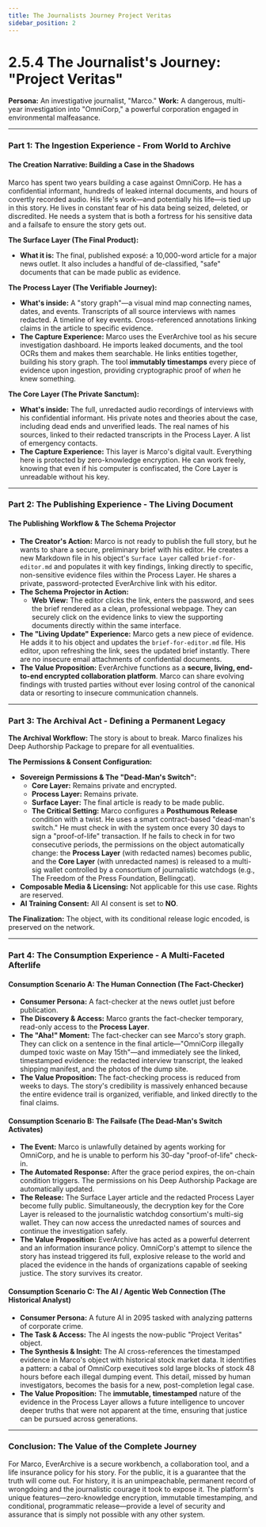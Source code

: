 ```yaml
---
title: The Journalists Journey Project Veritas
sidebar_position: 2
---
```


# 2.5.4 The Journalist's Journey: "Project Veritas"

**Persona:** An investigative journalist, "Marco."
**Work:** A dangerous, multi-year investigation into "OmniCorp," a powerful corporation engaged in environmental malfeasance.

---

### **Part 1: The Ingestion Experience - From World to Archive**

#### **The Creation Narrative: Building a Case in the Shadows**
Marco has spent two years building a case against OmniCorp. He has a confidential informant, hundreds of leaked internal documents, and hours of covertly recorded audio. His life's work—and potentially his life—is tied up in this story. He lives in constant fear of his data being seized, deleted, or discredited. He needs a system that is both a fortress for his sensitive data and a failsafe to ensure the story gets out.

**The Surface Layer (The Final Product):**
*   **What it is:** The final, published exposé: a 10,000-word article for a major news outlet. It also includes a handful of de-classified, "safe" documents that can be made public as evidence.

**The Process Layer (The Verifiable Journey):**
*   **What's inside:** A "story graph"—a visual mind map connecting names, dates, and events. Transcripts of all source interviews with names redacted. A timeline of key events. Cross-referenced annotations linking claims in the article to specific evidence.
*   **The Capture Experience:** Marco uses the EverArchive tool as his secure investigation dashboard. He imports leaked documents, and the tool OCRs them and makes them searchable. He links entities together, building his story graph. The tool **immutably timestamps** every piece of evidence upon ingestion, providing cryptographic proof of *when* he knew something.

**The Core Layer (The Private Sanctum):**
*   **What's inside:** The full, unredacted audio recordings of interviews with his confidential informant. His private notes and theories about the case, including dead ends and unverified leads. The real names of his sources, linked to their redacted transcripts in the Process Layer. A list of emergency contacts.
*   **The Capture Experience:** This layer is Marco's digital vault. Everything here is protected by zero-knowledge encryption. He can work freely, knowing that even if his computer is confiscated, the Core Layer is unreadable without his key.

---

### **Part 2: The Publishing Experience - The Living Document**

#### **The Publishing Workflow & The Schema Projector**
*   **The Creator's Action:** Marco is not ready to publish the full story, but he wants to share a secure, preliminary brief with his editor. He creates a new Markdown file in his object's `Surface Layer` called `brief-for-editor.md` and populates it with key findings, linking directly to specific, non-sensitive evidence files within the Process Layer. He shares a private, password-protected EverArchive link with his editor.
*   **The Schema Projector in Action:**
    *   **Web View:** The editor clicks the link, enters the password, and sees the brief rendered as a clean, professional webpage. They can securely click on the evidence links to view the supporting documents directly within the same interface.
*   **The "Living Update" Experience:** Marco gets a new piece of evidence. He adds it to his object and updates the `brief-for-editor.md` file. His editor, upon refreshing the link, sees the updated brief instantly. There are no insecure email attachments of confidential documents.
*   **The Value Proposition:** EverArchive functions as a **secure, living, end-to-end encrypted collaboration platform**. Marco can share evolving findings with trusted parties without ever losing control of the canonical data or resorting to insecure communication channels.

---

### **Part 3: The Archival Act - Defining a Permanent Legacy**

**The Archival Workflow:**
The story is about to break. Marco finalizes his Deep Authorship Package to prepare for all eventualities.

**The Permissions & Consent Configuration:**
*   **Sovereign Permissions & The "Dead-Man's Switch":**
    *   **Core Layer:** Remains private and encrypted.
    *   **Process Layer:** Remains private.
    *   **Surface Layer:** The final article is ready to be made public.
    *   **The Critical Setting:** Marco configures a **Posthumous Release** condition with a twist. He uses a smart contract-based "dead-man's switch." He must check in with the system once every 30 days to sign a "proof-of-life" transaction. If he fails to check in for two consecutive periods, the permissions on the object automatically change: the **Process Layer** (with redacted names) becomes public, and the **Core Layer** (with unredacted names) is released to a multi-sig wallet controlled by a consortium of journalistic watchdogs (e.g., The Freedom of the Press Foundation, Bellingcat).
*   **Composable Media & Licensing:** Not applicable for this use case. Rights are reserved.
*   **AI Training Consent:** All AI consent is set to **NO**.

**The Finalization:**
The object, with its conditional release logic encoded, is preserved on the network.

---

### **Part 4: The Consumption Experience - A Multi-Faceted Afterlife**

#### **Consumption Scenario A: The Human Connection (The Fact-Checker)**
*   **Consumer Persona:** A fact-checker at the news outlet just before publication.
*   **The Discovery & Access:** Marco grants the fact-checker temporary, read-only access to the **Process Layer**.
*   **The "Aha!" Moment:** The fact-checker can see Marco's story graph. They can click on a sentence in the final article—"OmniCorp illegally dumped toxic waste on May 15th"—and immediately see the linked, timestamped evidence: the redacted interview transcript, the leaked shipping manifest, and the photos of the dump site.
*   **The Value Proposition:** The fact-checking process is reduced from weeks to days. The story's credibility is massively enhanced because the entire evidence trail is organized, verifiable, and linked directly to the final claims.

#### **Consumption Scenario B: The Failsafe (The Dead-Man's Switch Activates)**
*   **The Event:** Marco is unlawfully detained by agents working for OmniCorp, and he is unable to perform his 30-day "proof-of-life" check-in.
*   **The Automated Response:** After the grace period expires, the on-chain condition triggers. The permissions on his Deep Authorship Package are automatically updated.
*   **The Release:** The Surface Layer article and the redacted Process Layer become fully public. Simultaneously, the decryption key for the Core Layer is released to the journalistic watchdog consortium's multi-sig wallet. They can now access the unredacted names of sources and continue the investigation safely.
*   **The Value Proposition:** EverArchive has acted as a powerful deterrent and an information insurance policy. OmniCorp's attempt to silence the story has instead triggered its full, explosive release to the world and placed the evidence in the hands of organizations capable of seeking justice. The story survives its creator.

#### **Consumption Scenario C: The AI / Agentic Web Connection (The Historical Analyst)**
*   **Consumer Persona:** A future AI in 2095 tasked with analyzing patterns of corporate crime.
*   **The Task & Access:** The AI ingests the now-public "Project Veritas" object.
*   **The Synthesis & Insight:** The AI cross-references the timestamped evidence in Marco's object with historical stock market data. It identifies a pattern: a cabal of OmniCorp executives sold large blocks of stock 48 hours before each illegal dumping event. This detail, missed by human investigators, becomes the basis for a new, post-completion legal case.
*   **The Value Proposition:** The **immutable, timestamped** nature of the evidence in the Process Layer allows a future intelligence to uncover deeper truths that were not apparent at the time, ensuring that justice can be pursued across generations.

---

### **Conclusion: The Value of the Complete Journey**
For Marco, EverArchive is a secure workbench, a collaboration tool, and a life insurance policy for his story. For the public, it is a guarantee that the truth will come out. For history, it is an unimpeachable, permanent record of wrongdoing and the journalistic courage it took to expose it. The platform's unique features—zero-knowledge encryption, immutable timestamping, and conditional, programmatic release—provide a level of security and assurance that is simply not possible with any other system.